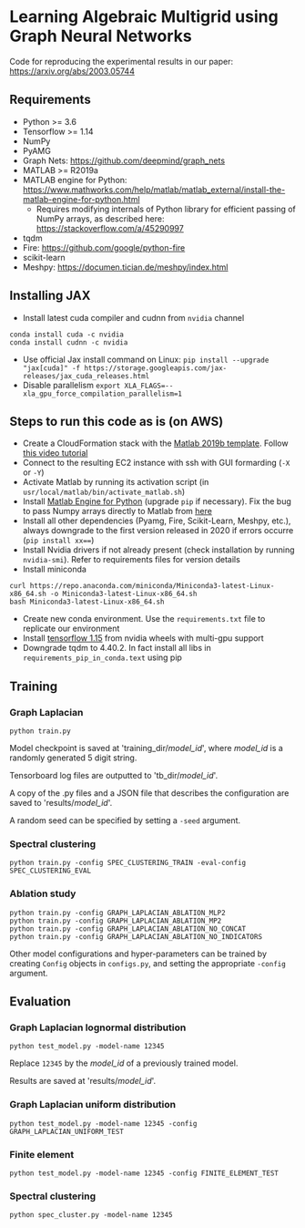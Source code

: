 # Learning Algebraic Multigrid using Graph Neural Networks
Code for reproducing the experimental results in our paper:
https://arxiv.org/abs/2003.05744

## Requirements
 * Python >= 3.6
 * Tensorflow >= 1.14
 * NumPy
 * PyAMG
 * Graph Nets: https://github.com/deepmind/graph_nets
 * MATLAB >= R2019a
 * MATLAB engine for Python: https://www.mathworks.com/help/matlab/matlab_external/install-the-matlab-engine-for-python.html
    * Requires modifying internals of Python library for efficient passing of NumPy arrays, as described here: https://stackoverflow.com/a/45290997
 * tqdm
 * Fire: https://github.com/google/python-fire
 * scikit-learn
 * Meshpy: https://documen.tician.de/meshpy/index.html
 

## Installing JAX
- Install latest cuda compiler and cudnn from `nvidia` channel
```
conda install cuda -c nvidia
conda install cudnn -c nvidia
```
- Use official Jax install command on Linux: `pip install --upgrade "jax[cuda]" -f https://storage.googleapis.com/jax-releases/jax_cuda_releases.html`
- Disable parallelism `export XLA_FLAGS=--xla_gpu_force_compilation_parallelism=1`

## Steps to run this code as is (on AWS)
- Create a CloudFormation stack with the [Matlab 2019b template](https://github.com/mathworks-ref-arch/matlab-on-aws/blob/master/releases/R2019b/README.md). Follow [this video tutorial](https://uk.mathworks.com/videos/how-to-run-matlab-in-the-cloud-with-amazon-web-services-1542634996553.html?requestedDomain=)
- Connect to the resulting EC2 instance with ssh with GUI formarding (`-X` or `-Y`)
- Activate Matlab by running its activation script (in `usr/local/matlab/bin/activate_matlab.sh`)
- Install [Matlab Engine for Python](https://uk.mathworks.com/help/matlab/matlab_external/install-the-matlab-engine-for-python.html) (upgrade `pip` if necessary). Fix the bug to pass Numpy arrays directly to Matlab from [here](https://stackoverflow.com/a/45290997) 
- Install all other dependencies (Pyamg, Fire, Scikit-Learn, Meshpy, etc.), always downgrade to the first version released in 2020 if errors occurre (`pip install xx==`)
- Install Nvidia drivers if not already present (check installation by running `nvidia-smi`). Refer to requirements files for version details 
- Install miniconda
```
curl https://repo.anaconda.com/miniconda/Miniconda3-latest-Linux-x86_64.sh -o Miniconda3-latest-Linux-x86_64.sh
bash Miniconda3-latest-Linux-x86_64.sh
```
- Create new conda environment. Use the `requirements.txt` file to replicate our environment
- Install [tensorflow 1.15](https://www.pugetsystems.com/labs/hpc/How-To-Install-TensorFlow-1-15-for-NVIDIA-RTX30-GPUs-without-docker-or-CUDA-install-2005/) from nvidia wheels with multi-gpu support 
- Downgrade tqdm to 4.40.2. In fact install all libs in `requirements_pip_in_conda.text` using pip


## Training
### Graph Laplacian
```
python train.py
```
Model checkpoint is saved at 'training_dir/*model_id*', where *model_id* is a randomly generated 5 digit string.

Tensorboard log files are outputted to 'tb_dir/*model_id*'.

A copy of the .py files and a JSON file that describes the configuration are saved to 'results/*model_id*'.

A random seed can be specified by setting a `-seed` argument.
### Spectral clustering
```
python train.py -config SPEC_CLUSTERING_TRAIN -eval-config SPEC_CLUSTERING_EVAL
```

### Ablation study
```
python train.py -config GRAPH_LAPLACIAN_ABLATION_MLP2
python train.py -config GRAPH_LAPLACIAN_ABLATION_MP2
python train.py -config GRAPH_LAPLACIAN_ABLATION_NO_CONCAT
python train.py -config GRAPH_LAPLACIAN_ABLATION_NO_INDICATORS
```
Other model configurations and hyper-parameters can be trained by creating `Config` objects in `configs.py`, and setting the appropriate `-config` argument.

## Evaluation
### Graph Laplacian lognormal distribution
```
python test_model.py -model-name 12345  
```
Replace `12345` by the *model_id* of a previously trained model.

Results are saved at 'results/*model_id*'.

### Graph Laplacian uniform distribution
```
python test_model.py -model-name 12345 -config GRAPH_LAPLACIAN_UNIFORM_TEST
```

### Finite element
```
python test_model.py -model-name 12345 -config FINITE_ELEMENT_TEST
```

### Spectral clustering
```
python spec_cluster.py -model-name 12345
```